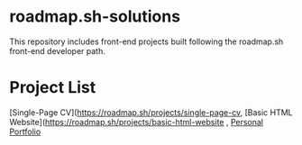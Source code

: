 # roadmap.sh-solutions
This repository includes front-end projects built following the roadmap.sh front-end developer path.


# Project List
[Single-Page CV](https://roadmap.sh/projects/single-page-cv, [Basic HTML Website](https://roadmap.sh/projects/basic-html-website
, [Personal Portfolio](https://roadmap.sh/projects/portfolio-website)